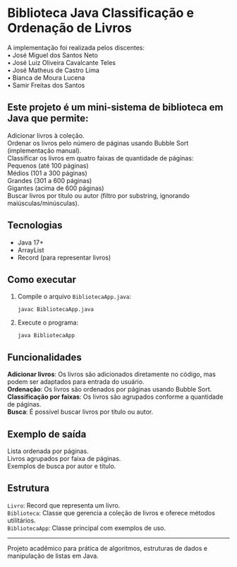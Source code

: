 # Biblioteca Java Classificação e Ordenação de Livros

A implementação foi realizada pelos discentes:<br>
• José Miguel dos Santos Neto<br>
• José Luiz Oliveira Cavalcante Teles<br>
• José Matheus de Castro Lima<br>
• Bianca de Moura Lucena<br>
• Samir Freitas dos Santos<br>

## Este projeto é um mini-sistema de biblioteca em Java que permite:

Adicionar livros à coleção.<br>
Ordenar os livros pelo número de páginas usando Bubble Sort (implementação manual).<br>
Classificar os livros em quatro faixas de quantidade de páginas:<br>
 Pequenos (até 100 páginas)<br>
 Médios (101 a 300 páginas)<br>
 Grandes (301 a 600 páginas)<br>
 Gigantes (acima de 600 páginas)<br>
 Buscar livros por título ou autor (filtro por substring, ignorando maiúsculas/minúsculas).<br>

## Tecnologias

- Java 17+
- ArrayList
- Record (para representar livros)

## Como executar

1. Compile o arquivo `BibliotecaApp.java`:
   ```
   javac BibliotecaApp.java
   ```
2. Execute o programa:
   ```
   java BibliotecaApp
   ```

## Funcionalidades

 **Adicionar livros**: Os livros são adicionados diretamente no código, mas podem ser adaptados para entrada do usuário.<br>
 **Ordenação**: Os livros são ordenados por páginas usando Bubble Sort.<br>
 **Classificação por faixas**: Os livros são agrupados conforme a quantidade de páginas.<br>
 **Busca**: É possível buscar livros por título ou autor.<br>

## Exemplo de saída

 Lista ordenada por páginas.<br>
 Livros agrupados por faixa de páginas.<br>
 Exemplos de busca por autor e título.<br>

## Estrutura

 `Livro`: Record que representa um livro.<br>
 `Biblioteca`: Classe que gerencia a coleção de livros e oferece métodos utilitários.<br>
 `BibliotecaApp`: Classe principal com exemplos de uso.<br>

---

Projeto acadêmico para prática de algoritmos, estruturas de dados e manipulação de listas em Java.
